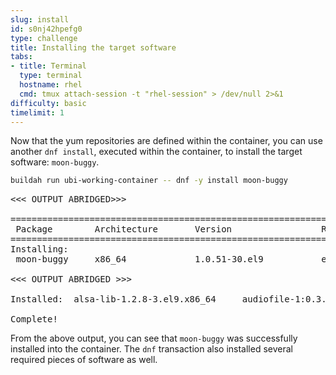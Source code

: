 ```yaml
---
slug: install
id: s0nj42hpefg0
type: challenge
title: Installing the target software
tabs:
- title: Terminal
  type: terminal
  hostname: rhel
  cmd: tmux attach-session -t "rhel-session" > /dev/null 2>&1
difficulty: basic
timelimit: 1
---
```

Now that the yum repositories are defined within the container, you can use
another `dnf install`, executed within the container, to install the target
software: `moon-buggy`.

```bash
buildah run ubi-working-container -- dnf -y install moon-buggy
```

<pre class="file">
<<< OUTPUT ABRIDGED>>>

==============================================================================================
 Package        Architecture       Version                 Repository          Size
==============================================================================================
Installing:
 moon-buggy     x86_64             1.0.51-30.el9           epel                79 k

<<< OUTPUT ABRIDGED >>>

Installed:  alsa-lib-1.2.8-3.el9.x86_64     audiofile-1:0.3.6-30.el9.x86_64   esound-libs-1:0.2.41-27.el9.x86_64    flac-libs-1.3.3-10.el9.x86_64   libogg-2:1.3.4-6.el9.x86_64       moon-buggy-1.0.51-30.el9.x86_64

Complete!
</pre>

From the above output, you can see that `moon-buggy` was successfully installed
into the container.  The `dnf` transaction also installed several required
pieces of software as well.
